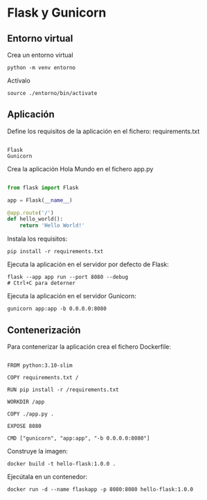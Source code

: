 # Flask y Gunicorn 

## Entorno virtual

Crea un entorno virtual

```
python -m venv entorno
```

Actívalo
```
source ./entorno/bin/activate
```

## Aplicación

Define los requisitos de la aplicación en el fichero: requirements.txt

```

Flask
Gunicorn

```
Crea la aplicación Hola Mundo en el fichero app.py

```python

from flask import Flask

app = Flask(__name__)

@app.route('/')
def hello_world():
    return 'Hello World!'


```

Instala los requisitos:

```
pip install -r requirements.txt
```

Ejecuta la aplicación en el servidor por defecto de Flask:

```
flask --app app run --port 8080 --debug
# Ctrl+C para deterner
```

Ejecuta la aplicación en el servidor Gunicorn:
```
gunicorn app:app -b 0.0.0.0:8080
```

## Contenerización

Para contenerizar la aplicación crea el fichero Dockerfile:

```

FROM python:3.10-slim

COPY requirements.txt /

RUN pip install -r /requirements.txt

WORKDIR /app

COPY ./app.py .

EXPOSE 8080

CMD ["gunicorn", "app:app", "-b 0.0.0.0:8080"]

```

Construye la imagen:

```
docker build -t hello-flask:1.0.0 .
```

Ejecútala en un contenedor:

```
docker run -d --name flaskapp -p 8080:8080 hello-flask:1.0.0
```
